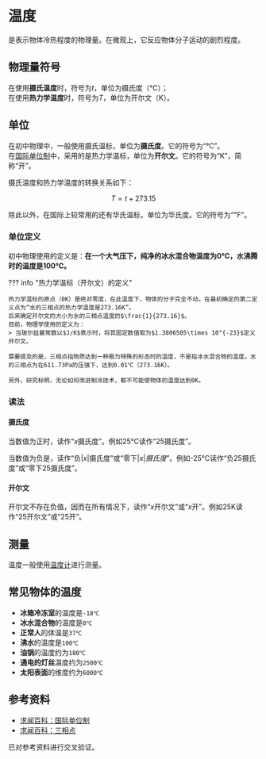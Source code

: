 # 温度

是表示物体冷热程度的物理量。在微观上，它反应物体分子运动的剧烈程度。

## 物理量符号

在使用**摄氏温度**时，符号为$t$，单位为摄氏度（℃）；  
在使用**热力学温度**时，符号为$T$，单位为开尔文（K）。

## 单位

在初中物理中，一般使用摄氏温标，单位为**摄氏度**。它的符号为“℃”。  
在[国际单位制](conception/si.md)中，采用的是热力学温标，单位为**开尔文**。它的符号为“K”，简称“开”。

摄氏温度和热力学温度的转换关系如下：

$$T=t+273.15$$

除此以外，在国际上较常用的还有华氏温标，单位为华氏度。它的符号为“℉”。

### 单位定义

初中物理使用的定义是：**在一个大气压下，纯净的冰水混合物温度为0℃，水沸腾时的温度是100℃。**

??? info "热力学温标（开尔文）的定义"

    热力学温标的原点（0K）是绝对零度，在此温度下，物体的分子完全不动。在最初确定的第二定义点为“水的三相点的热力学温度是273.16K”。  
    后来确定开尔文的大小为水的三相点温度的$\frac{1}{273.16}$。  
    目前，物理学使用的定义为：
    > 当玻尔兹曼常数以$J/K$表示时，将其固定数值取为$1.3806505\times 10^{-23}$定义开尔文。
    
    需要提及的是，三相点指物质达到一种极为特殊的形态时的温度，不是指冰水混合物的温度。水的三相点为在611.73Pa的压强下，达到0.01℃（273.16K）。

    另外，研究标明，无论如何改进制冷技术，都不可能使物体的温度达到0K。

### 读法

#### 摄氏度

当数值为正时，读作“$x$摄氏度”。例如25℃读作“25摄氏度”。

当数值为负是，读作“负$|x|$摄氏度”或“零下$|x|摄氏度$”。例如-25℃读作“负25摄氏度”或“零下25摄氏度”。

#### 开尔文

开尔文不存在负值，因而在所有情况下，读作“$x$开尔文”或“$x$开”。例如25K读作“25开尔文”或“25开”。

## 测量

温度一般使用[温度计](/measuring-instrument/thermometer.md)进行测量。

## 常见物体的温度

- **冰箱冷冻室**的温度是`-18℃`
- **冰水混合物**的温度是`0℃`
- **正常人**的体温是`37℃`
- **沸水**的温度是`100℃`
- **油锅**的温度约为`180℃`
- **通电的灯丝**温度约为`2500℃`
- **太阳表面**的维度约为``6000℃``

## 参考资料

- [求闻百科：国际单位制](https://www.qiuwenbaike.cn/wiki/%E5%9B%BD%E9%99%85%E5%8D%95%E4%BD%8D%E5%88%B6)
- [求闻百科：三相点](https://www.qiuwenbaike.cn/wiki/%E4%B8%89%E7%9B%B8%E7%82%B9)

已对参考资料进行交叉验证。
